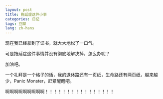 ```yaml
---
layout: post
title: 拖延症这件小事
categories: 日记
tags: 豆瓣
lang: zh-hans
---
```

现在我已经拿到了证书，就大大地松了一口气。

可是拖延症这件事情并没有彻底地解决掉，怎么办呢？

加油吧。

一个礼拜是一个格子的话，我的退休路还有一页纸，生命路还有两页纸，越来越少，Panic Monster，赶紧醒醒吧。

啊啊啊啊啊啊啊啊啊！！！！！！！！！！！！！！！！

